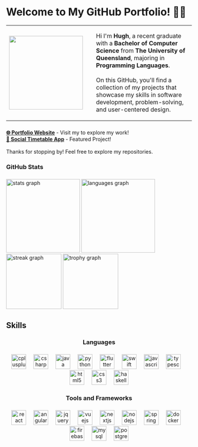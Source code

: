 <h1 align="left">Welcome to My GitHub Portfolio! 👨‍💻</h1>

<table>
  <tr>
    <td width="220">
      <img height="200" src="https://chatgpt.com/backend-api/public_content/enc/eyJpZCI6Im1fNjg0ZTY2ODIzNTk0ODE5MWFmYTQ1NTUwNzI1OTI5ZTk6ZmlsZV8wMDAwMDAwMDJhNzQ2MWY3OWMwMTlkOGRhN2MyNWViZSIsInRzIjoiNDg2MTAyIiwicCI6InB5aSIsInNpZyI6IjBlNzdkYTMyYWE3ODM2ZDMxNDIxZjBhY2I2Y2YzOTZjMTc3ZTUyNzAzNWE0NzdmM2IyZDY5OGRiMjJjMTM0MmIiLCJ2IjoiMCIsImdpem1vX2lkIjpudWxsfQ==" />
    </td>
    <td>
      <p align="left">
        Hi I'm <b>Hugh</b>, a recent graduate with a <b>Bachelor of Computer Science</b> from <b>The University of Queensland</b>, majoring in <b>Programming Languages</b>. <br><br>
        On this GitHub, you'll find a collection of my projects that showcase my skills in software development, problem-solving, and user-centered design.
      </p>
    </td>
  </tr>
</table>

###

<p align="left"><b><a href="https://hugh5.github.io/portfolio/" target="_blank">🌐 Portfolio Website</a></b> - Visit my  to explore my work!<br><b><a href="https://social-timetable-uq.web.app/" target="_blank">🥇 Social Timetable App</a></b> - Featured Project!<br><br>Thanks for stopping by! Feel free to explore my repositories.</p>

###

<h3 align="left">GitHub Stats</h3>

###


<div align="left">
  <img src="https://github-readme-stats.vercel.app/api?username=hugh5&hide_title=false&hide_rank=false&show_icons=true&include_all_commits=true&count_private=true&disable_animations=false&theme=gruvbox&locale=en&hide_border=false&order=1" height="200" alt="stats graph"  />
  <img src="https://github-readme-stats.vercel.app/api/top-langs?username=hugh5&locale=en&hide_title=false&layout=compact&card_width=320&langs_count=8&theme=gruvbox&hide_border=false&order=2" height="200" alt="languages graph"  />
  <img src="https://streak-stats.demolab.com/?user=hugh5&locale=en&mode=weekly&theme=gruvbox&hide_border=false&border_radius=5&order=3" height="150" alt="streak graph"  />
  <img src="https://github-profile-trophy.vercel.app?username=hugh5&theme=gruvbox&column=-1&row=1&margin-w=8&margin-h=8&no-bg=false&no-frame=false&order=4" height="150" alt="trophy graph"  />
</div>

###
<h2 align="left">Skills</h2>
<h3 align="center">Languages</h3>

###

<div align="center">
  <img src="https://cdn.jsdelivr.net/gh/devicons/devicon/icons/cplusplus/cplusplus-original.svg" height="40" alt="cplusplus logo"  />
  <img width="12" />
  <img src="https://cdn.jsdelivr.net/gh/devicons/devicon/icons/csharp/csharp-original.svg" height="40" alt="csharp logo"  />
  <img width="12" />
  <img src="https://cdn.jsdelivr.net/gh/devicons/devicon/icons/java/java-original.svg" height="40" alt="java logo"  />
  <img width="12" />
  <img src="https://cdn.jsdelivr.net/gh/devicons/devicon/icons/python/python-original.svg" height="40" alt="python logo"  />
  <img width="12" />
  <img src="https://cdn.jsdelivr.net/gh/devicons/devicon/icons/flutter/flutter-original.svg" height="40" alt="flutter logo"  />
  <img width="12" />
  <img src="https://cdn.jsdelivr.net/gh/devicons/devicon/icons/swift/swift-original.svg" height="40" alt="swift logo"  />
  <img width="12" />
  <img src="https://cdn.jsdelivr.net/gh/devicons/devicon/icons/javascript/javascript-original.svg" height="40" alt="javascript logo"  />
  <img width="12" />
  <img src="https://cdn.jsdelivr.net/gh/devicons/devicon/icons/typescript/typescript-original.svg" height="40" alt="typescript logo"  />
  <img width="12" />
  <img src="https://cdn.jsdelivr.net/gh/devicons/devicon/icons/html5/html5-original.svg" height="40" alt="html5 logo"  />
  <img width="12" />
  <img src="https://cdn.jsdelivr.net/gh/devicons/devicon/icons/css3/css3-original.svg" height="40" alt="css3 logo"  />
  <img width="12" />
  <img src="https://cdn.jsdelivr.net/gh/devicons/devicon/icons/haskell/haskell-original.svg" height="40" alt="haskell logo"  />
</div>

###

<h3 align="center">Tools and Frameworks</h3>

###

<div align="center">
  <img src="https://cdn.jsdelivr.net/gh/devicons/devicon/icons/react/react-original.svg" height="40" alt="react logo"  />
  <img width="12" />
  <img src="https://cdn.simpleicons.org/angular/DD0031" height="40" alt="angularjs logo"  />
  <img width="12" />
  <img src="https://cdn.jsdelivr.net/gh/devicons/devicon/icons/jquery/jquery-original.svg" height="40" alt="jquery logo"  />
  <img width="12" />
  <img src="https://cdn.jsdelivr.net/gh/devicons/devicon/icons/vuejs/vuejs-original.svg" height="40" alt="vuejs logo"  />
  <img width="12" />
  <img src="https://cdn.jsdelivr.net/gh/devicons/devicon/icons/nextjs/nextjs-original.svg" height="40" alt="nextjs logo"  />
  <img width="12" />
  <img src="https://cdn.jsdelivr.net/gh/devicons/devicon/icons/nodejs/nodejs-original.svg" height="40" alt="nodejs logo"  />
  <img width="12" />
  <img src="https://cdn.jsdelivr.net/gh/devicons/devicon/icons/spring/spring-original.svg" height="40" alt="spring logo"  />
  <img width="12" />
  <img src="https://cdn.jsdelivr.net/gh/devicons/devicon/icons/docker/docker-original.svg" height="40" alt="docker logo"  />
  <img width="12" />
  <img src="https://cdn.jsdelivr.net/gh/devicons/devicon/icons/firebase/firebase-plain.svg" height="40" alt="firebase logo"  />
  <img width="12" />
  <img src="https://cdn.jsdelivr.net/gh/devicons/devicon/icons/mysql/mysql-original.svg" height="40" alt="mysql logo"  />
  <img width="12" />
  <img src="https://cdn.jsdelivr.net/gh/devicons/devicon/icons/postgresql/postgresql-original.svg" height="40" alt="postgresql logo"  />
</div>

###
